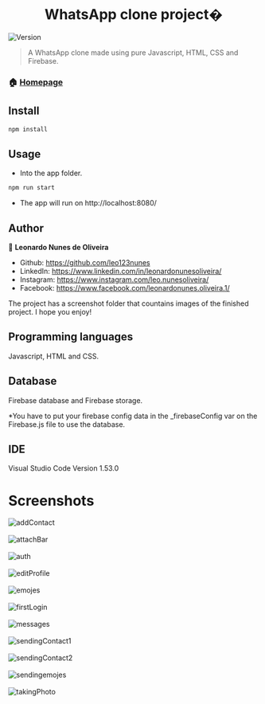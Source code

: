 <h1 align="center">WhatsApp clone project�</h1>
<p>
  <img alt="Version" src="https://img.shields.io/badge/version-0.0.0-blue.svg?cacheSeconds=2592000" />
</p>

> A WhatsApp clone made using pure Javascript, HTML, CSS and Firebase. 

### 🏠 [Homepage](https://github.com/leo123nunes/whatsappclone-javascript)

## Install

```sh
npm install
```

## Usage

* Into the app folder.

```sh
npm run start
```

* The app will run on http://localhost:8080/

## Author

👤 **Leonardo Nunes de Oliveira**

* Github: https://github.com/leo123nunes
* LinkedIn: https://www.linkedin.com/in/leonardonunesoliveira/
* Instagram: https://www.instagram.com/leo.nunesoliveira/
* Facebook: https://www.facebook.com/leonardonunes.oliveira.1/

The project has a screenshot folder that countains images of the finished project. I hope you enjoy!

## Programming languages

Javascript, HTML and CSS.

## Database

Firebase database and Firebase storage.

*You have to put your firebase config data in the _firebaseConfig var on the Firebase.js file to use the database.

## IDE

Visual Studio Code Version 1.53.0

# Screenshots
![addContact](https://user-images.githubusercontent.com/53942734/143719756-0d783727-fa07-4099-95c8-a8265e0ae7d4.png)<br></br>
![attachBar](https://user-images.githubusercontent.com/53942734/143719757-2dac1ce1-b8e1-4e7f-804e-3fee99c6e014.png)<br></br>
![auth](https://user-images.githubusercontent.com/53942734/143719758-ccee3c36-4747-4caa-9601-e7e77b86a7dd.png)<br></br>
![editProfile](https://user-images.githubusercontent.com/53942734/143719760-ee495790-9ac2-4612-90f5-378ef8f563f7.png)<br></br>
![emojes](https://user-images.githubusercontent.com/53942734/143719761-15a15c2a-9f31-46f7-9113-d52eb61406ee.png)<br></br>
![firstLogin](https://user-images.githubusercontent.com/53942734/143719765-92ab82ad-f148-4b44-b79c-86b757f9f8a8.png)<br></br>
![messages](https://user-images.githubusercontent.com/53942734/143719769-7073c52a-ee49-4ebd-b26b-3565d1f7bfa8.png)<br></br>
![sendingContact1](https://user-images.githubusercontent.com/53942734/143719772-5239c420-6c6b-42cb-80e3-b2c3046339f2.png)<br></br>
![sendingContact2](https://user-images.githubusercontent.com/53942734/143719773-9fbb6538-57e1-4008-a506-8657a942816e.png)<br></br>
![sendingemojes](https://user-images.githubusercontent.com/53942734/143719776-9b5fe73f-16a1-4be0-8de9-52711b224dbd.png)<br></br>
![takingPhoto](https://user-images.githubusercontent.com/53942734/143719780-b7f0e58e-fee5-4feb-854c-d9a343501648.png)<br></br>








